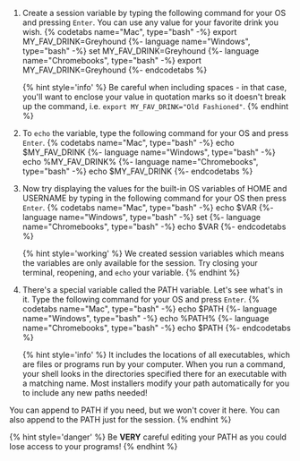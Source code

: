 1. Create a session variable by typing the following command for your OS and pressing `Enter`. You can use any value for your favorite drink you wish.
   {% codetabs name="Mac", type="bash" -%} 
   export MY_FAV_DRINK=Greyhound
   {%- language name="Windows", type="bash" -%} 
   set MY_FAV_DRINK=Greyhound
   {%- language name="Chromebooks", type="bash" -%} 
   export MY_FAV_DRINK=Greyhound
   {%- endcodetabs %}

    {% hint style='info' %}
Be careful when including spaces - in that case, you'll want to enclose your value in quotation marks so it doesn't break up the command, i.e. `export MY_FAV_DRINK="Old Fashioned"`.
    {% endhint %}

1. To `echo` the variable, type the following command for your OS and press `Enter`.
   {% codetabs name="Mac", type="bash" -%} 
   echo $MY_FAV_DRINK
   {%- language name="Windows", type="bash" -%} 
   echo %MY_FAV_DRINK%
   {%- language name="Chromebooks", type="bash" -%} 
   echo $MY_FAV_DRINK
   {%- endcodetabs %}

1. Now try displaying the values for the built-in OS variables of HOME and USERNAME by typing in the following command for your OS then press `Enter`.
  {% codetabs name="Mac", type="bash" -%} 
   echo $VAR
   {%- language name="Windows", type="bash" -%} 
   set
   {%- language name="Chromebooks", type="bash" -%} 
   echo $VAR
   {%- endcodetabs %}

   {% hint style='working' %}
We created session variables which means the variables are only available for the session. Try closing your terminal, reopening, and `echo` your variable.
   {% endhint %}

1. There's a special variable called the PATH variable. Let's see what's in it. Type the following command for your OS and press `Enter`.
  {% codetabs name="Mac", type="bash" -%} 
   echo $PATH
   {%- language name="Windows", type="bash" -%} 
   echo %PATH%
   {%- language name="Chromebooks", type="bash" -%} 
   echo $PATH
   {%- endcodetabs %}

   {% hint style='info' %}
It includes the locations of all executables, which are files or programs run by your computer. When you run a command, your shell looks in the directories specified there for an executable with a matching name. Most installers modify your path automatically for you to include any new paths needed!

You can append to PATH if you need, but we won't cover it here. You can also append to the PATH just for the session.
   {% endhint %}

   {% hint style='danger' %}
Be **VERY** careful editing your PATH as you could lose access to your programs!
   {% endhint %}
